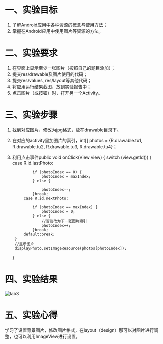 # 一、实验目标
1. 了解Android应用中各种资源的概念与使用方法；
2. 掌握在Android应用中使用图片等资源的方法。

# 二、实验要求
1. 在界面上显示至少一张图片（按照自己的题目添加）；
2. 提交res/drawable及图片使用的代码；
3. 提交res/values, res/layout等其他代码；
4. 将应用运行结果截图，放到实验报告中；
5. 点击图片（或按钮）时，打开另一个Activity。

# 三、实验步骤
1. 找到对应图片，修改为jpg格式，放在drawable目录下。
2. 在对应的activity里加图片的索引，int[] photos = {R.drawable.tu1, R.drawable.tu2, R.drawable.tu3, R.drawable.tu4}；
3. 利用点击事件public void onClick(View view) {
        switch (view.getId()) {
            case R.id.lastPhoto:
                
                if (photoIndex == 0) {
                    photoIndex = maxIndex;
                } else {
                    
                    photoIndex--;
                }break;
            case R.id.nextPhoto:
             
                if (photoIndex == maxIndex) {
                    photoIndex = 0;
                } else {
                    //否则改为下一张图片索引
                    photoIndex++;
                }break;
            default:break;
        }
        //显示图片
        displayPhoto.setImageResource(photos[photoIndex]);
    }

# 四、实验结果
![lab3](https://raw.githubusercontent.com/xyl123580/android-labs-2020/master/students/net1814080903110/lab3.png)

# 五、实验心得
学习了设置背景图片，修改图片格式，在layout（design）那可以对图片进行调整，也可以利用ImageView进行设置。
